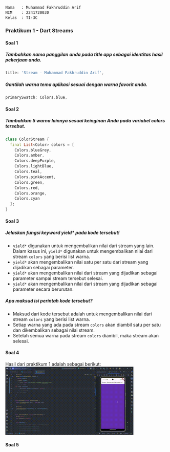 ``` text
Nama   : Muhammad Fakhruddin Arif
NIM    : 2241720030
Kelas  : TI-3C
```
### Praktikum 1 - Dart Streams
#### Soal 1
##### Tambahkan nama panggilan anda pada title app sebagai identitas hasil pekerjaan anda.
``` dart
title: 'Stream - Muhammad Fakhruddin Arif',
```
##### Gantilah warna tema aplikasi sesuai dengan warna favorit anda.
``` dart
primarySwatch: Colors.blue,
```
#### Soal 2
##### Tambahkan 5 warna lainnya sesuai keinginan Anda pada variabel colors tersebut.
``` dart
class ColorStream {
  final List<Color> colors = [
    Colors.blueGrey,
    Colors.amber,
    Colors.deepPurple,
    Colors.lightBlue,
    Colors.teal,
    Colors.pinkAccent,
    Colors.green,
    Colors.red,
    Colors.orange,
    Colors.cyan
  ];
}
```
#### Soal 3
##### Jelaskan fungsi keyword yield* pada kode tersebut!
- `yield*` digunakan untuk mengembalikan nilai dari stream yang lain. Dalam kasus ini, `yield*` digunakan untuk mengembalikan nilai dari stream `colors` yang berisi list warna.
- `yield*` akan mengembalikan nilai satu per satu dari stream yang dijadikan sebagai parameter.
- `yield*` akan mengembalikan nilai dari stream yang dijadikan sebagai parameter sampai stream tersebut selesai.
- `yield*` akan mengembalikan nilai dari stream yang dijadikan sebagai parameter secara berurutan.
##### Apa maksud isi perintah kode tersebut?
- Maksud dari kode tersebut adalah untuk mengembalikan nilai dari stream `colors` yang berisi list warna.
- Setiap warna yang ada pada stream `colors` akan diambil satu per satu dan dikembalikan sebagai nilai stream.
- Setelah semua warna pada stream `colors` diambil, maka stream akan selesai.
#### Soal 4
Hasil dari praktikum 1 adalah sebagai berikut:
![Praktikum 1](images/13_01_04.gif)
#### Soal 5